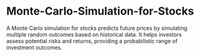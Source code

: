 # Monte-Carlo-Simulation-for-Stocks
A Monte Carlo simulation for stocks predicts future prices by simulating multiple random outcomes based on historical data. It helps investors assess potential risks and returns, providing a probabilistic range of investment outcomes.
